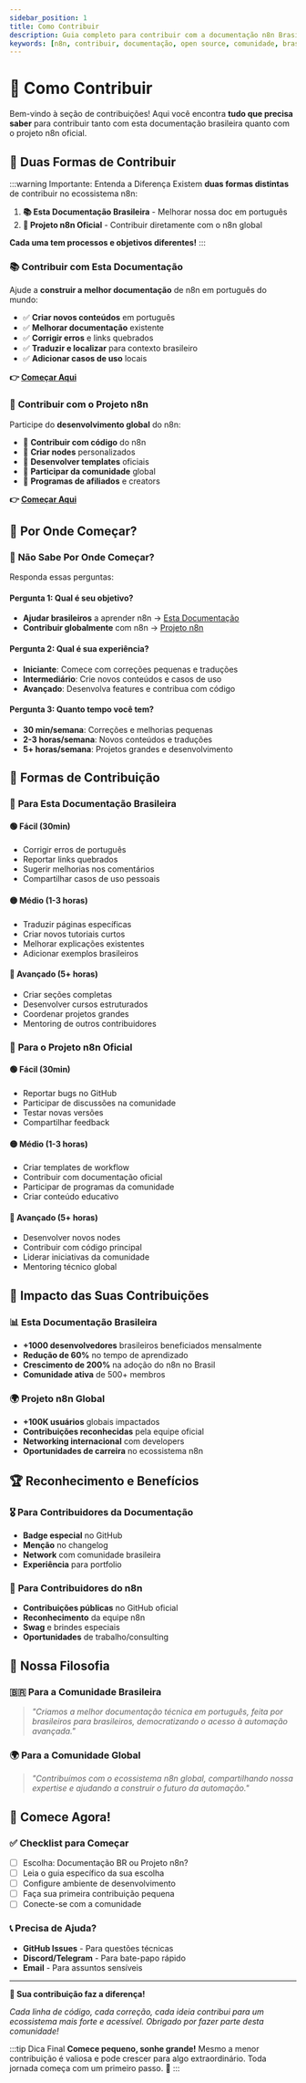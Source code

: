 ```yaml
---
sidebar_position: 1
title: Como Contribuir
description: Guia completo para contribuir com a documentação n8n Brasil e projeto n8n oficial
keywords: [n8n, contribuir, documentação, open source, comunidade, brasil]
---
```


# 🤝 Como Contribuir

Bem-vindo à seção de contribuições! Aqui você encontra **tudo que precisa saber** para contribuir tanto com esta documentação brasileira quanto com o projeto n8n oficial.

## 🎯 Duas Formas de Contribuir

:::warning Importante: Entenda a Diferença
Existem **duas formas distintas** de contribuir no ecossistema n8n:

1. **📚 Esta Documentação Brasileira** - Melhorar nossa doc em português
2. **🚀 Projeto n8n Oficial** - Contribuir diretamente com o n8n global

**Cada uma tem processos e objetivos diferentes!**
:::

### 📚 **Contribuir com Esta Documentação**

Ajude a **construir a melhor documentação** de n8n em português do mundo:

- ✅ **Criar novos conteúdos** em português
- ✅ **Melhorar documentação** existente
- ✅ **Corrigir erros** e links quebrados
- ✅ **Traduzir e localizar** para contexto brasileiro
- ✅ **Adicionar casos de uso** locais

**👉 [Começar Aqui](esta-documentacao/guidelines)**

### 🚀 **Contribuir com o Projeto n8n**

Participe do **desenvolvimento global** do n8n:

- 🌟 **Contribuir com código** do n8n
- 🌟 **Criar nodes** personalizados
- 🌟 **Desenvolver templates** oficiais
- 🌟 **Participar da comunidade** global
- 🌟 **Programas de afiliados** e creators

**👉 [Começar Aqui](projeto-n8n/contribuir-codigo-e-docs)**

## 🚀 Por Onde Começar?

### 🤔 **Não Sabe Por Onde Começar?**

Responda essas perguntas:

#### **Pergunta 1: Qual é seu objetivo?**
- **Ajudar brasileiros** a aprender n8n → [Esta Documentação](esta-documentacao/guidelines)
- **Contribuir globalmente** com n8n → [Projeto n8n](projeto-n8n/contribuir-codigo-e-docs)

#### **Pergunta 2: Qual é sua experiência?**
- **Iniciante**: Comece com correções pequenas e traduções
- **Intermediário**: Crie novos conteúdos e casos de uso
- **Avançado**: Desenvolva features e contribua com código

#### **Pergunta 3: Quanto tempo você tem?**
- **30 min/semana**: Correções e melhorias pequenas
- **2-3 horas/semana**: Novos conteúdos e traduções
- **5+ horas/semana**: Projetos grandes e desenvolvimento

## 🌟 Formas de Contribuição

### 📝 **Para Esta Documentação Brasileira**

#### **🟢 Fácil (30min)**
- Corrigir erros de português
- Reportar links quebrados
- Sugerir melhorias nos comentários
- Compartilhar casos de uso pessoais

#### **🟡 Médio (1-3 horas)**
- Traduzir páginas específicas
- Criar novos tutoriais curtos
- Melhorar explicações existentes
- Adicionar exemplos brasileiros

#### **🔴 Avançado (5+ horas)**
- Criar seções completas
- Desenvolver cursos estruturados
- Coordenar projetos grandes
- Mentoring de outros contribuidores

### 🚀 **Para o Projeto n8n Oficial**

#### **🟢 Fácil (30min)**
- Reportar bugs no GitHub
- Participar de discussões na comunidade
- Testar novas versões
- Compartilhar feedback

#### **🟡 Médio (1-3 horas)**
- Criar templates de workflow
- Contribuir com documentação oficial
- Participar de programas da comunidade
- Criar conteúdo educativo

#### **🔴 Avançado (5+ horas)**
- Desenvolver novos nodes
- Contribuir com código principal
- Liderar iniciativas da comunidade
- Mentoring técnico global

## 🎯 Impacto das Suas Contribuições

### 📊 **Esta Documentação Brasileira**
- **+1000 desenvolvedores** brasileiros beneficiados mensalmente
- **Redução de 60%** no tempo de aprendizado
- **Crescimento de 200%** na adoção do n8n no Brasil
- **Comunidade ativa** de 500+ membros

### 🌍 **Projeto n8n Global**
- **+100K usuários** globais impactados
- **Contribuições reconhecidas** pela equipe oficial
- **Networking internacional** com developers
- **Oportunidades de carreira** no ecossistema n8n

## 🏆 Reconhecimento e Benefícios

### 🎖️ **Para Contribuidores da Documentação**
- **Badge especial** no GitHub
- **Menção** no changelog
- **Network** com comunidade brasileira
- **Experiência** para portfolio

### 🌟 **Para Contribuidores do n8n**
- **Contribuições públicas** no GitHub oficial
- **Reconhecimento** da equipe n8n
- **Swag** e brindes especiais
- **Oportunidades** de trabalho/consulting

## 🤲 Nossa Filosofia

### 🇧🇷 **Para a Comunidade Brasileira**
> *"Criamos a melhor documentação técnica em português, feita por brasileiros para brasileiros, democratizando o acesso à automação avançada."*

### 🌍 **Para a Comunidade Global**
> *"Contribuímos com o ecossistema n8n global, compartilhando nossa expertise e ajudando a construir o futuro da automação."*

## 🚀 Comece Agora!

### ✅ **Checklist para Começar**
- [ ] Escolha: Documentação BR ou Projeto n8n?
- [ ] Leia o guia específico da sua escolha
- [ ] Configure ambiente de desenvolvimento
- [ ] Faça sua primeira contribuição pequena
- [ ] Conecte-se com a comunidade

### 📞 **Precisa de Ajuda?**
- **GitHub Issues** - Para questões técnicas
- **Discord/Telegram** - Para bate-papo rápido
- **Email** - Para assuntos sensíveis

---

**🚀 Sua contribuição faz a diferença!**

*Cada linha de código, cada correção, cada ideia contribui para um ecossistema mais forte e acessível. Obrigado por fazer parte desta comunidade!*

:::tip Dica Final
**Comece pequeno, sonhe grande!** Mesmo a menor contribuição é valiosa e pode crescer para algo extraordinário. Toda jornada começa com um primeiro passo. 🌱
::: 